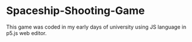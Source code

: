 # Spaceship-Shooting-Game
This game was coded in my early days of university using JS language in p5.js web editor.
